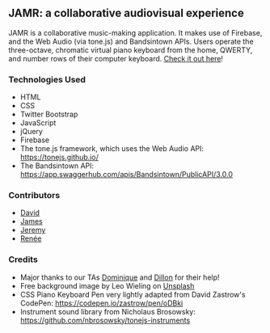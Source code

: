 ## JAMR: a collaborative audiovisual experience
JAMR is a collaborative music-making application. It makes use of Firebase, and the Web Audio (via tone.js) and Bandsintown APIs. Users operate the three-octave, chromatic virtual piano keyboard from the home, QWERTY, and number rows of their computer keyboard. [Check it out here](https://reneegrinnell.github.io/GroupProject1-JAMR/)!

### Technologies Used
* HTML
* CSS
* Twitter Bootstrap
* JavaScript
* jQuery
* Firebase
* The tone.js framework, which uses the Web Audio API: https://tonejs.github.io/
* The Bandsintown API: https://app.swaggerhub.com/apis/Bandsintown/PublicAPI/3.0.0

### Contributors
* [David](https://github.com/dbstocker)
* [James](https://github.com/wingojt)
* [Jeremy](https://github.com/JeremyHancock)
* [Renée](https://github.com/reneegrinnell)

### Credits
* Major thanks to our TAs [Dominique](https://github.com/dmeeks91) and [Dillon](https://github.com/DillonSykes) for their help!
* Free background image by Leo Wieling on [Unsplash](https://unsplash.com/photos/Sby_GQz1-5E?utm_source=unsplash&utm_medium=referral&utm_content=creditCopyText)
* CSS Piano Keyboard Pen very lightly adapted from David Zastrow's CodePen: https://codepen.io/zastrow/pen/oDBki
* Instrument sound library from Nicholaus Brosowsky: https://github.com/nbrosowsky/tonejs-instruments